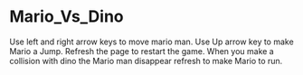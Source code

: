 # Mario_Vs_Dino
Use left and right arrow keys to move mario man.
Use Up arrow key to make Mario a Jump.
Refresh the page to restart the game.
When you make a collision with dino the Mario man disappear refresh to make Mario to run.

